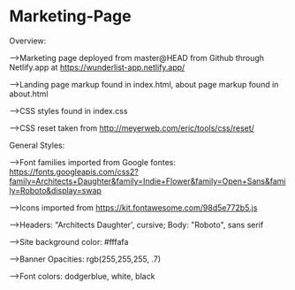 # Marketing-Page

Overview:

-->Marketing page deployed from master@HEAD from Github through Netlify.app at https://wunderlist-app.netlify.app/

-->Landing page markup found in index.html, about page markup found in about.html

-->CSS styles found in index.css

-->CSS reset taken from http://meyerweb.com/eric/tools/css/reset/

General Styles:

-->Font families imported from Google fontes: https://fonts.googleapis.com/css2?family=Architects+Daughter&family=Indie+Flower&family=Open+Sans&family=Roboto&display=swap 

-->Icons imported from https://kit.fontawesome.com/98d5e772b5.js

-->Headers: "Architects Daughter', cursive; Body: "Roboto", sans serif

-->Site background color: #fffafa

-->Banner Opacities: rgb(255,255,255, .7)

-->Font colors: dodgerblue, white, black


